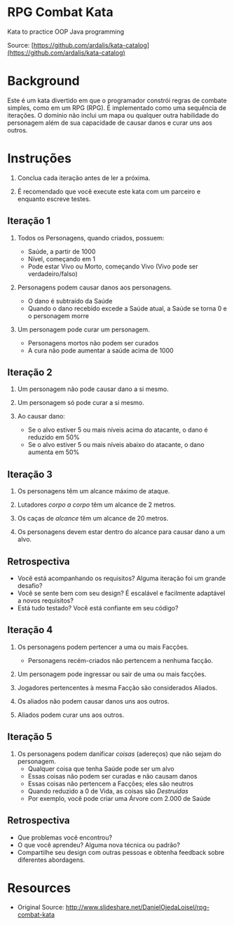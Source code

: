 RPG Combat Kata
================
Kata to practice OOP Java programming

Source: [https://github.com/ardalis/kata-catalog](https://github.com/ardalis/kata-catalog)

# Background #

Este é um kata divertido em que o programador constrói regras de combate simples, como em um RPG (RPG). É implementado como uma sequência de iterações. O domínio não inclui um mapa ou qualquer outra habilidade do personagem além de sua capacidade de causar danos e curar uns aos outros.

# Instruções #

1. Conclua cada iteração antes de ler a próxima.

1. É recomendado que você execute este kata com um parceiro e enquanto escreve testes.

## Iteração 1 ##

1. Todos os Personagens, quando criados, possuem:
    - Saúde, a partir de 1000
    - Nível, começando em 1
    - Pode estar Vivo ou Morto, começando Vivo (Vivo pode ser verdadeiro/falso)

1. Personagens podem causar danos aos personagens.
    - O dano é subtraído da Saúde
    - Quando o dano recebido excede a Saúde atual, a Saúde se torna 0 e o personagem morre

1. Um personagem pode curar um personagem.
    - Personagens mortos não podem ser curados
    - A cura não pode aumentar a saúde acima de 1000

## Iteração 2 ##

1. Um personagem não pode causar dano a si mesmo.

1. Um personagem só pode curar a si mesmo.

1. Ao causar dano:
    - Se o alvo estiver 5 ou mais níveis acima do atacante, o dano é reduzido em 50%
    - Se o alvo estiver 5 ou mais níveis abaixo do atacante, o dano aumenta em 50%

## Iteração 3 ##

1. Os personagens têm um alcance máximo de ataque.

1. Lutadores *corpo a corpo* têm um alcance de 2 metros.

1. Os caças de *alcance* têm um alcance de 20 metros.

1. Os personagens devem estar dentro do alcance para causar dano a um alvo.

## Retrospectiva ##

- Você está acompanhando os requisitos? Alguma iteração foi um grande desafio?
- Você se sente bem com seu design? É escalável e facilmente adaptável a novos requisitos?
- Está tudo testado? Você está confiante em seu código?


## Iteração 4 ##

1. Os personagens podem pertencer a uma ou mais Facções.
    - Personagens recém-criados não pertencem a nenhuma facção.

1. Um personagem pode ingressar ou sair de uma ou mais facções.

1. Jogadores pertencentes à mesma Facção são considerados Aliados.

1. Os aliados não podem causar danos uns aos outros.

1. Aliados podem curar uns aos outros.

## Iteração 5 ##

1. Os personagens podem danificar *coisas* (adereços) que não sejam do personagem.
    - Qualquer coisa que tenha Saúde pode ser um alvo
    - Essas coisas não podem ser curadas e não causam danos
    - Essas coisas não pertencem a Facções; eles são neutros
    - Quando reduzido a 0 de Vida, as coisas são *Destruídas*
    - Por exemplo, você pode criar uma Árvore com 2.000 de Saúde

## Retrospectiva ##

- Que problemas você encontrou?
- O que você aprendeu? Alguma nova técnica ou padrão?
- Compartilhe seu design com outras pessoas e obtenha feedback sobre diferentes abordagens.

# Resources #

- Original Source: http://www.slideshare.net/DanielOjedaLoisel/rpg-combat-kata
